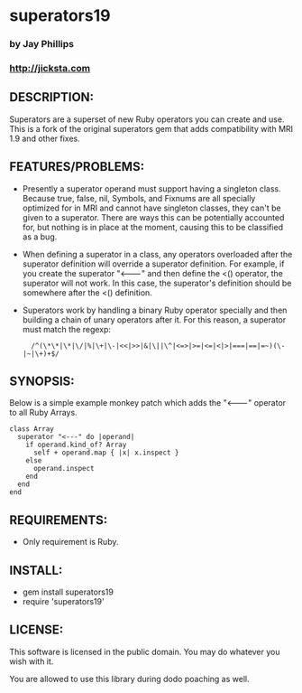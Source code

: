 # superators19

### by Jay Phillips
### http://jicksta.com

## DESCRIPTION:
  
Superators are a superset of new Ruby operators you can create and use. This is a fork of the original superators gem that adds compatibility with MRI 1.9 and other fixes.

## FEATURES/PROBLEMS:
  
* Presently a superator operand must support having a singleton class. Because true, false, nil, Symbols, and Fixnums are all specially optimized for in MRI and cannot have singleton classes, they can't be given to a superator. There are ways this can be potentially accounted for, but nothing is in place at the moment, causing this to be classified as a bug.

* When defining a superator in a class, any operators overloaded after the superator definition will override a superator definition. For example, if you create the superator "<---" and then define the <() operator, the superator will not work. In this case, the superator's definition should be somewhere after the <() definition.

* Superators work by handling a binary Ruby operator specially and then building a chain of unary operators after it. For this reason, a superator must match the regexp:

        /^(\*\*|\*|\/|%|\+|\-|<<|>>|&|\||\^|<=>|>=|<=|<|>|===|==|=~)(\-|~|\+)+$/

## SYNOPSIS:

Below is a simple example monkey patch which adds the "<---" operator to all Ruby Arrays.

    class Array
      superator "<---" do |operand|
        if operand.kind_of? Array
          self + operand.map { |x| x.inspect }
        else
          operand.inspect
        end
      end
    end

## REQUIREMENTS:

* Only requirement is Ruby.

## INSTALL:

* gem install superators19
* require 'superators19'

## LICENSE:

This software is licensed in the public domain. You may do whatever you wish with it.

You are allowed to use this library during dodo poaching as well.

